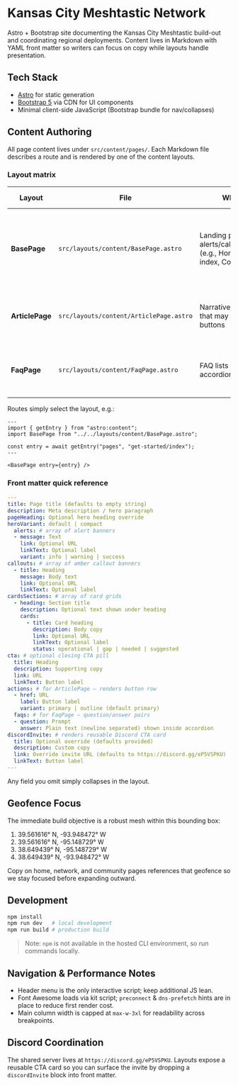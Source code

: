 # Kansas City Meshtastic Network

Astro + Bootstrap site documenting the Kansas City Meshtastic build-out and coordinating regional deployments. Content lives in Markdown with YAML front matter so writers can focus on copy while layouts handle presentation.

## Tech Stack

- [Astro](https://astro.build/) for static generation
- [Bootstrap 5](https://getbootstrap.com/) via CDN for UI components
- Minimal client-side JavaScript (Bootstrap bundle for nav/collapses)

## Content Authoring

All page content lives under `src/content/pages/`. Each Markdown file describes a route and is rendered by one of the content layouts.

### Layout matrix

| Layout          | File                                    | When to use                                                                                    | YAML fields consumed                                                                                                |
| --------------- | --------------------------------------- | ---------------------------------------------------------------------------------------------- | ------------------------------------------------------------------------------------------------------------------- |
| **BasePage**    | `src/layouts/content/BasePage.astro`    | Landing pages with alerts/callouts/cards/CTAs (e.g., Home, Get Started index, Community index) | `title`, `description`, `pageHeading`, `heroVariant`, `alerts`, `callouts`, `cardsSections`, `cta`, `discordInvite` |
| **ArticlePage** | `src/layouts/content/ArticlePage.astro` | Narrative pages or guides that may include CTA buttons                                         | `title`, `description`, `pageHeading`, `heroVariant`, `actions`, `discordInvite`                                    |
| **FaqPage**     | `src/layouts/content/FaqPage.astro`     | FAQ lists rendered as accordions                                                               | `title`, `description`, `pageHeading`, `heroVariant`, `faqs`, `discordInvite`                                       |

Routes simply select the layout, e.g.:

```astro
---
import { getEntry } from "astro:content";
import BasePage from "../../layouts/content/BasePage.astro";

const entry = await getEntry("pages", "get-started/index");
---

<BasePage entry={entry} />
```

### Front matter quick reference

```yaml
---
title: Page title (defaults to empty string)
description: Meta description / hero paragraph
pageHeading: Optional hero heading override
heroVariant: default | compact
  alerts: # array of alert banners
  - message: Text
    link: Optional URL
    linkText: Optional label
    variant: info | warning | success
callouts: # array of amber callout banners
  - title: Heading
    message: Body text
    link: Optional URL
    linkText: Optional label
cardsSections: # array of card grids
  - heading: Section title
    description: Optional text shown under heading
    cards:
      - title: Card heading
        description: Body copy
        link: Optional URL
        linkText: Optional label
        status: operational | gap | needed | suggested
cta: # optional closing CTA pill
  title: Heading
  description: Supporting copy
  link: URL
  linkText: Button label
actions: # for ArticlePage – renders button row
  - href: URL
    label: Button label
    variant: primary | outline (default primary)
  faqs: # for FaqPage – question/answer pairs
  - question: Prompt
    answer: Plain text (newline separated) shown inside accordion
discordInvite: # renders reusable Discord CTA card
  title: Optional override (defaults provided)
  description: Custom copy
  link: Override invite URL (defaults to https://discord.gg/eP5VSPKU)
  linkText: Button label
---
```

Any field you omit simply collapses in the layout.

## Geofence Focus

The immediate build objective is a robust mesh within this bounding box:

1. 39.561616° N, -93.948472° W
2. 39.561616° N, -95.148729° W
3. 38.649439° N, -95.148729° W
4. 38.649439° N, -93.948472° W

Copy on home, network, and community pages references that geofence so we stay focused before expanding outward.

## Development

```bash
npm install
npm run dev   # local development
npm run build # production build
```

> Note: `npm` is not available in the hosted CLI environment, so run commands locally.

## Navigation & Performance Notes

- Header menu is the only interactive script; keep additional JS lean.
- Font Awesome loads via kit script; `preconnect` & `dns-prefetch` hints are in place to reduce first render cost.
- Main column width is capped at `max-w-3xl` for readability across breakpoints.

## Discord Coordination

The shared server lives at `https://discord.gg/eP5VSPKU`. Layouts expose a reusable CTA card so you can surface the invite by dropping a `discordInvite` block into front matter.
